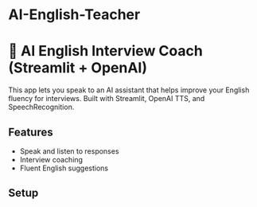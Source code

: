 ﻿# AI-English-Teacher
# 🎤 AI English Interview Coach (Streamlit + OpenAI)

This app lets you speak to an AI assistant that helps improve your English fluency for interviews. Built with Streamlit, OpenAI TTS, and SpeechRecognition.

## Features
- Speak and listen to responses
- Interview coaching
- Fluent English suggestions

## Setup
